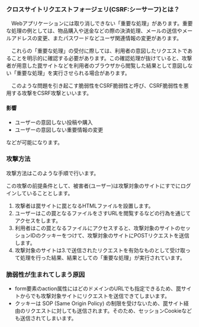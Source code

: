 ### クロスサイトリクエストフォージェリ(CSRF:シーサーフ)とは？

　Webアプリケーションには取り消しできない「重要な処理」があります。重要な処理の例としては、物品購入や送金などの際の決済処理、メールの送信やメールアドレスの変更、またパスワードなどユーザ関連情報の変更があります。
 
　これらの「重要な処理」の受付に際しては、利用者の意図したリクエストであることを明示的に確認する必要があります。この確認処理が抜けていると、攻撃者が用意した罠サイトなどを利用者のブラウザから閲覧した結果として意図しない「重要な処理」を実行させられる場合があります。
 
　このような問題を引き起こす脆弱性をCSRF脆弱性と呼び、CSRF脆弱性を悪用する攻撃をCSRF攻撃といいます。

#### 影響

 - ユーザーの意図しない投稿や購入
 - ユーザーの意図しない重要情報の変更

などが可能になります。

### 攻撃方法
攻撃方法はこのような手順で行います。

この攻撃の前提条件として、被害者(ユーザー)は攻撃対象のサイトにすでにログインしていることとします。

1. 攻撃者は罠サイトに罠となるHTMLファイルを設置します。
1. ユーザーはこの罠となるファイルをさすURLを閲覧するなどの行為を通じてアクセスをします。
1. 利用者はこの罠となるファイルにアクセスすると、攻撃対象のサイトのセッションIDのクッキーをつけて、攻撃対象のサイトにPOSTリクエストを送信します。
1. 攻撃対象のサイトは3.で送信されたリクエストを有効なものとして受け取って処理を行った結果、結果としての「重要な処理」が実行されています。

### 脆弱性が生まれてしまう原因
 - form要素のaction属性にはどのドメインのURLでも指定できるため、罠サイトからでも攻撃対象サイトにリクエストを送信できてしまいます。
 - クッキーは SOP (Same Origin Policy) の制限を受けないため、罠サイト経由のリクエストに対しても送信されます。そのため、セッションCookieなども送信されてしまいます。
